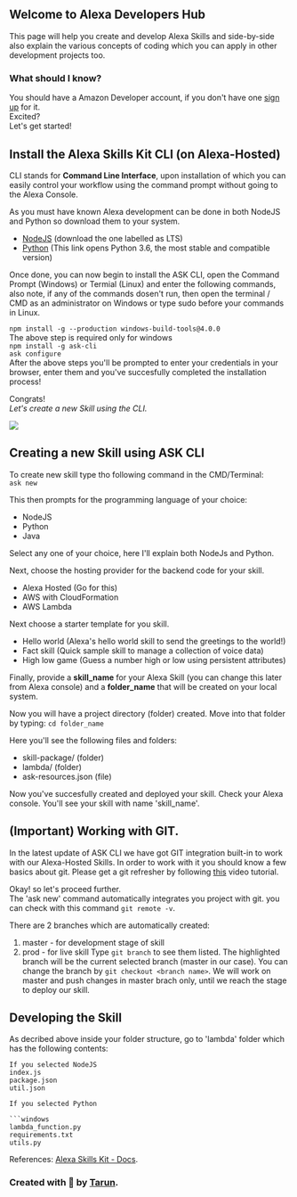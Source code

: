 ## Welcome to Alexa Developers Hub
This page will help you create and develop Alexa Skills and side-by-side also explain the various concepts of coding which you can apply in other development projects too.

### What should I know?
You should have a Amazon Developer account, if you don't have one [sign up](https://developer.amazon.com/) for it.  
Excited?  
Let's get started!

## Install the Alexa Skills Kit CLI (on Alexa-Hosted)

CLI stands for **Command Line Interface**, upon installation of which you can easily control your workflow using the command prompt without going to the Alexa Console.

As you must have known Alexa development can be done in both NodeJS and Python so download them to your system.  
- [NodeJS](https://nodejs.org/en/) (download the one labelled as LTS)  
- [Python](https://www.python.org/downloads/release/python-360/) (This link opens Python 3.6, the most stable and compatible version)  

Once done, you can now begin to install the ASK CLI, open the Command Prompt (Windows) or Termial (Linux) and enter the following commands, also note, if any of the commands dosen't run, then open the terminal / CMD as an administrator on Windows or type sudo before your commands in Linux.

```npm install -g --production windows-build-tools@4.0.0```  
   The above step is required only for windows  
```npm install -g ask-cli```  
```ask configure```  
After the above steps you'll be prompted to enter your credentials in your browser, enter them and you've succesfully completed the installation process!

Congrats!  
*Let's create a new Skill using the CLI.*  

<img src="https://i.ytimg.com/vi/Z1pVgsAKmYI/maxresdefault.jpg">

## Creating a new Skill using ASK CLI

To create new skill type tho following command in the CMD/Terminal:  
```ask new```

This then prompts for the programming language of your choice:
- NodeJS
- Python
- Java

Select any one of your choice, here I'll explain both NodeJs and Python.  

Next, choose the hosting provider for the backend code for your skill.
- Alexa Hosted (Go for this)
- AWS with CloudFormation	
- AWS Lambda	

Next choose a starter template for you skill.  
- Hello world (Alexa's hello world skill to send the greetings to the world!)
- Fact skill (Quick sample skill to manage a collection of voice data)
- High low game (Guess a number high or low using persistent attributes)

Finally, provide a **skill_name** for your Alexa Skill (you can change this later from Alexa console) and a **folder_name** that will be created on your local system.

Now you will have a project directory (folder) created. Move into that folder by typing:
```cd folder_name```

Here you'll see the following files and folders:
- skill-package/ (folder)
- lambda/ (folder)
- ask-resources.json (file)

Now you've succesfully created and deployed your skill. Check your Alexa console. You'll see your skill with name 'skill_name'.  

## (Important) Working with GIT.

In the latest update of ASK CLI we have got GIT integration built-in to work with our Alexa-Hosted Skills.
In order to work with it you should know a few basics about git. Please get a git refresher by following [this](https://www.youtube.com/watch?v=SWYqp7iY_Tc) video tutorial. 

Okay! so let's proceed further.  
The 'ask new' command automatically integrates you project with git.
you can check with this command ```git remote -v```.  

There are 2 branches which are automatically created:
1. master - for development stage of skill
2. prod - for live skill
Type ```git branch``` to see them listed. The highlighted branch will be the current selected branch (master in our case). You can change the branch by ```git checkout <branch name>```. We will work on master and push changes in master brach only, until we reach the stage to deploy our skill.

## Developing the Skill
As decribed above inside your folder structure, go to 'lambda' folder which has the following contents:
```windows
If you selected NodeJS
index.js
package.json
util.json
```

```windows
If you selected Python

```windows
lambda_function.py
requirements.txt
utils.py
```



References: [Alexa Skills Kit - Docs](https://developer.amazon.com/en-US/docs/alexa/smapi/quick-start-alexa-skills-kit-command-line-interface.html).


### Created with 💙 by [Tarun](https://github.com/tarunnsingh).